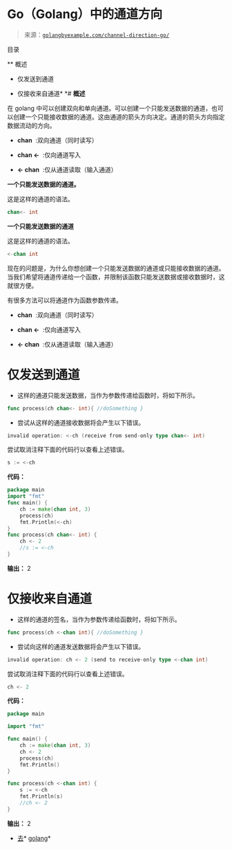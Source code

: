 <!--yml

类别：未分类

日期：2024-10-13 06:24:33

-->

# Go（Golang）中的通道方向

> 来源：[`golangbyexample.com/channel-direction-go/`](https://golangbyexample.com/channel-direction-go/)

目录

**   概述

+   仅发送到通道

+   仅接收来自通道*  *# **概述**

在 golang 中可以创建双向和单向通道。可以创建一个只能发送数据的通道，也可以创建一个只能接收数据的通道。这由通道的箭头方向决定。通道的箭头方向指定数据流动的方向。

+   **chan**  :双向通道（同时读写）

+   **chan <-**  :仅向通道写入

+   **<- chan**  :仅从通道读取（输入通道）

**一个只能发送数据的通道。**

这是这样的通道的语法。

```go
chan<- int
```

**一个只能发送数据的通道**

这是这样的通道的语法。

```go
<-chan int
```

现在的问题是，为什么你想创建一个只能发送数据的通道或只能接收数据的通道。当我们希望将通道传递给一个函数，并限制该函数只能发送数据或接收数据时，这就很方便。

有很多方法可以将通道作为函数参数传递。

+   **chan**  :双向通道（同时读写）

+   **chan <-**  :仅向通道写入

+   **<- chan**  :仅从通道读取（输入通道）

# **仅发送到通道**

+   这样的通道只能发送数据，当作为参数传递给函数时，将如下所示。

```go
func process(ch chan<- int){ //doSomething }
```

+   尝试从这样的通道接收数据将会产生以下错误。

```go
invalid operation: <-ch (receive from send-only type chan<- int)
```

尝试取消注释下面的代码行以查看上述错误。

```go
s := <-ch
```

**代码：**

```go
package main
import "fmt"
func main() {
    ch := make(chan int, 3)
    process(ch)
    fmt.Println(<-ch)
}
func process(ch chan<- int) {
    ch <- 2
    //s := <-ch
}
```

**输出：** 2

# **仅接收来自通道**

+   这样的通道的签名，当作为参数传递给函数时，将如下所示。

```go
func process(ch <-chan int){ //doSomething }
```

+   尝试向这样的通道发送数据将会产生以下错误。

```go
invalid operation: ch <- 2 (send to receive-only type <-chan int)
```

尝试取消注释下面的代码行以查看上述错误。

```go
ch <- 2
```

**代码：**

```go
package main

import "fmt"

func main() {
    ch := make(chan int, 3)
    ch <- 2
    process(ch)
    fmt.Println()
}

func process(ch <-chan int) {
    s := <-ch
    fmt.Println(s)
    //ch <- 2
}
```

**输出：** 2

+   [去](https://golangbyexample.com/tag/go/)*   [golang](https://golangbyexample.com/tag/golang/)*
